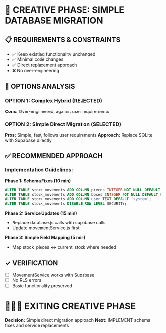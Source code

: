 # 🎨 CREATIVE PHASE: SIMPLE DATABASE MIGRATION

## 📋 REQUIREMENTS & CONSTRAINTS
- ✅ Keep existing functionality unchanged  
- ✅ Minimal code changes
- ✅ Direct replacement approach
- ❌ No over-engineering

## 🔄 OPTIONS ANALYSIS

### **OPTION 1: Complex Hybrid (REJECTED)**
**Cons:** Over-engineered, against user requirements

### **OPTION 2: Simple Direct Migration (SELECTED)**
**Pros:** Simple, fast, follows user requirements
**Approach:** Replace SQLite with Supabase directly

## ✅ RECOMMENDED APPROACH

### **Implementation Guidelines:**

**Phase 1: Schema Fixes (10 min)**
```sql
ALTER TABLE stock_movements ADD COLUMN pieces INTEGER NOT NULL DEFAULT 0;
ALTER TABLE stock_movements ADD COLUMN boxes INTEGER NOT NULL DEFAULT 0;
ALTER TABLE stock_movements ADD COLUMN user TEXT DEFAULT 'system';
ALTER TABLE stock_movements DISABLE ROW LEVEL SECURITY;
```

**Phase 2: Service Updates (15 min)**
- Replace database.js calls with supabase calls
- Update movementService.js first

**Phase 3: Simple Field Mapping (5 min)**
- Map stock_pieces ↔ current_stock where needed

## ✓ VERIFICATION
- [ ] MovementService works with Supabase
- [ ] No RLS errors  
- [ ] Basic functionality preserved

# 🎨🎨🎨 EXITING CREATIVE PHASE
**Decision:** Simple direct migration approach
**Next:** IMPLEMENT schema fixes and service replacements
